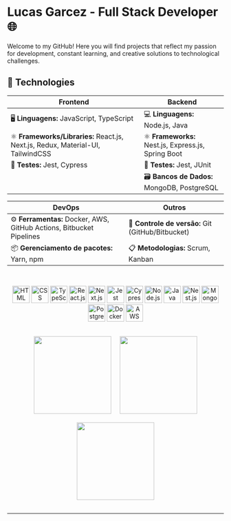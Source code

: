 # Lucas Garcez - Full Stack Developer 🌐

Welcome to my GitHub! Here you will find projects that reflect my passion for development, constant learning, and creative solutions to technological challenges.


## 🔧 Technologies

<div align="center">
    
| **Frontend** | **Backend** |
|--------------|-------------|
| 🖥️ **Linguagens:** JavaScript, TypeScript | 💻 **Linguagens:** Node.js, Java |
| ⚛️ **Frameworks/Libraries:** React.js, Next.js, Redux, Material-UI, TailwindCSS | ⚛️ **Frameworks:** Nest.js, Express.js, Spring Boot |
| 🧪 **Testes:** Jest, Cypress | 🧪 **Testes:** Jest, JUnit |
|              | 🗃️ **Bancos de Dados:** MongoDB, PostgreSQL |

| **DevOps**   | **Outros** |
|--------------|------------|
| ⚙️ **Ferramentas:** Docker, AWS, GitHub Actions, Bitbucket Pipelines | 🔄 **Controle de versão:** Git (GitHub/Bitbucket) |
| 📦 **Gerenciamento de pacotes:** Yarn, npm | 📋 **Metodologias:** Scrum, Kanban |

</div>

<br />

<p align="center">
    <img src="https://cdn.jsdelivr.net/gh/devicons/devicon@latest/icons/html5/html5-original.svg" alt="HTML" width="40" height="40" />
    <img src="https://cdn.jsdelivr.net/gh/devicons/devicon@latest/icons/css3/css3-original.svg" alt="CSS" width="40" height="40" />
    <img src="https://cdn.jsdelivr.net/gh/devicons/devicon/icons/typescript/typescript-original.svg" alt="TypeScript" width="40" height="40"  />
    <img src="https://cdn.jsdelivr.net/gh/devicons/devicon/icons/react/react-original.svg" alt="React.js" width="40" height="40"  />
    <img src="https://cdn.jsdelivr.net/gh/devicons/devicon/icons/nextjs/nextjs-original.svg" alt="Next.js" width="40" height="40"  />
    <img src="https://cdn.jsdelivr.net/gh/devicons/devicon/icons/jest/jest-plain.svg" alt="Jest" width="40" height="40"  />
    <img src="https://cdn.jsdelivr.net/gh/devicons/devicon@latest/icons/cypressio/cypressio-original.svg" alt="Cypress" width="40" height="40"  />
    <img src="https://cdn.jsdelivr.net/gh/devicons/devicon/icons/nodejs/nodejs-original.svg" alt="Node.js" width="40" height="40"  />
    <img src="https://cdn.jsdelivr.net/gh/devicons/devicon/icons/java/java-original.svg" alt="Java" width="40" height="40"  />
    <img src="https://nestjs.com/img/logo-small.svg" alt="Nest.js" width="40" height="40"  />
    <img src="https://cdn.jsdelivr.net/gh/devicons/devicon/icons/mongodb/mongodb-original.svg" alt="MongoDB" width="40" height="40"  />
    <img src="https://cdn.jsdelivr.net/gh/devicons/devicon/icons/postgresql/postgresql-original.svg" alt="PostgreSQL" width="40" height="40"  />
    <img src="https://cdn.jsdelivr.net/gh/devicons/devicon/icons/docker/docker-original.svg" alt="Docker" width="40" height="40"  />
    <img src="https://cdn.jsdelivr.net/gh/devicons/devicon@latest/icons/amazonwebservices/amazonwebservices-plain-wordmark.svg" alt="AWS" width="40" height="40" />
          
</p>

<br/>

<div align="center">
    <img height="180em" src="https://github-readme-stats.vercel.app/api/top-langs/?username=garcezlucas&layout=compact&theme=dracula"/> &nbsp;&nbsp;&nbsp;
    <img height="180em" src="https://github-readme-stats.vercel.app/api?username=garcezlucas&show_icons=true&theme=dracula&count_private=true"/>
    <br/>
    <br/>
    <img height="180em" src="https://github-readme-streak-stats.herokuapp.com?user=garcezlucas&theme=dracula&date_format=M%20j%5B%2C%20Y%5D"/>
</div>


<br/>

---


